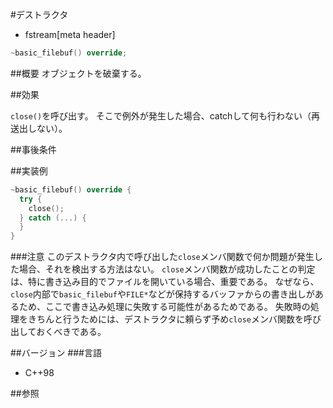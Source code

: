 #デストラクタ
* fstream[meta header]

```cpp
~basic_filebuf() override;
```

##概要
オブジェクトを破棄する。

##効果

`close()`を呼び出す。
そこで例外が発生した場合、catchして何も行わない（再送出しない）。

##事後条件

##実装例
```cpp
~basic_filebuf() override {
  try {
    close();
  } catch (...) {
  }
}
```

###注意
このデストラクタ内で呼び出した`close`メンバ関数で何か問題が発生した場合、それを検出する方法はない。
`close`メンバ関数が成功したことの判定は、特に書き込み目的でファイルを開いている場合、重要である。
なぜなら、`close`内部で`basic_filebuf`や`FILE*`などが保持するバッファからの書き出しがあるため、ここで書き込み処理に失敗する可能性があるためである。
失敗時の処理をきちんと行うためには、デストラクタに頼らず予め`close`メンバ関数を呼び出しておくべきである。

##バージョン
###言語
- C++98

##参照
